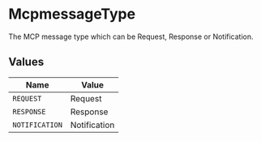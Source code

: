 # McpmessageType

The MCP message type which can be Request, Response or Notification.


## Values

| Name           | Value          |
| -------------- | -------------- |
| `REQUEST`      | Request        |
| `RESPONSE`     | Response       |
| `NOTIFICATION` | Notification   |